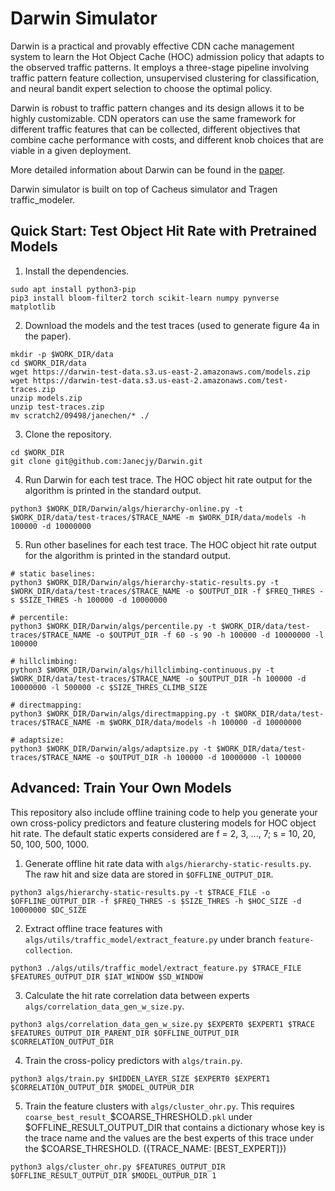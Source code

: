 # Darwin Simulator

Darwin is a practical and provably effective CDN cache management system to learn the Hot Object Cache (HOC) admission policy that adapts to the observed traffic patterns. It employs a three-stage pipeline involving traffic pattern feature collection, unsupervised clustering for classification, and neural bandit expert
selection to choose the optimal policy.

Darwin is robust to traffic pattern changes and its design allows it to be highly customizable.
CDN operators can use the same framework for different traffic
features that can be collected, different objectives that combine
cache performance with costs, and different knob choices that are
viable in a given deployment.

More detailed information about Darwin can be found in the [paper](https://dl.acm.org/doi/10.1145/3603269.3604863).

Darwin simulator is built on top of Cacheus simulator and Tragen traffic_modeler.

## Quick Start: Test Object Hit Rate with Pretrained Models

1. Install the dependencies.

```
sudo apt install python3-pip
pip3 install bloom-filter2 torch scikit-learn numpy pynverse matplotlib 
```

2. Download the models and the test traces (used to generate figure 4a in the paper).

```
mkdir -p $WORK_DIR/data
cd $WORK_DIR/data
wget https://darwin-test-data.s3.us-east-2.amazonaws.com/models.zip
wget https://darwin-test-data.s3.us-east-2.amazonaws.com/test-traces.zip
unzip models.zip
unzip test-traces.zip
mv scratch2/09498/janechen/* ./
```

3. Clone the repository.

```
cd $WORK_DIR
git clone git@github.com:Janecjy/Darwin.git
```

4. Run Darwin for each test trace. The HOC object hit rate output for the algorithm is printed in the standard output.
```
python3 $WORK_DIR/Darwin/algs/hierarchy-online.py -t $WORK_DIR/data/test-traces/$TRACE_NAME -m $WORK_DIR/data/models -h 100000 -d 10000000
```

5. Run other baselines for each test trace. The HOC object hit rate output for the algorithm is printed in the standard output.

```
# static baselines:
python3 $WORK_DIR/Darwin/algs/hierarchy-static-results.py -t $WORK_DIR/data/test-traces/$TRACE_NAME -o $OUTPUT_DIR -f $FREQ_THRES -s $SIZE_THRES -h 100000 -d 10000000

# percentile:
python3 $WORK_DIR/Darwin/algs/percentile.py -t $WORK_DIR/data/test-traces/$TRACE_NAME -o $OUTPUT_DIR -f 60 -s 90 -h 100000 -d 10000000 -l 100000

# hillclimbing:
python3 $WORK_DIR/Darwin/algs/hillclimbing-continuous.py -t $WORK_DIR/data/test-traces/$TRACE_NAME -o $OUTPUT_DIR -h 100000 -d 10000000 -l 500000 -c $SIZE_THRES_CLIMB_SIZE

# directmapping:
python3 $WORK_DIR/Darwin/algs/directmapping.py -t $WORK_DIR/data/test-traces/$TRACE_NAME -m $WORK_DIR/data/models -h 100000 -d 10000000

# adaptsize:
python3 $WORK_DIR/Darwin/algs/adaptsize.py -t $WORK_DIR/data/test-traces/$TRACE_NAME -o $OUTPUT_DIR -h 100000 -d 10000000 -l 100000
```

## Advanced: Train Your Own Models

This repository also include offline training code to help you generate your own cross-policy predictors and feature clustering models for HOC object hit rate. The default static experts considered are f = 2, 3, ..., 7; s = 10, 20, 50, 100, 500, 1000.

1. Generate offline hit rate data with `algs/hierarchy-static-results.py`. The raw hit and size data are stored in `$OFFLINE_OUTPUT_DIR`.

```
python3 algs/hierarchy-static-results.py -t $TRACE_FILE -o $OFFLINE_OUTPUT_DIR -f $FREQ_THRES -s $SIZE_THRES -h $HOC_SIZE -d 10000000 $DC_SIZE
```

2. Extract offline trace features with `algs/utils/traffic_model/extract_feature.py` under branch `feature-collection`.

```
python3 ./algs/utils/traffic_model/extract_feature.py $TRACE_FILE $FEATURES_OUTPUT_DIR $IAT_WINDOW $SD_WINDOW
```

3. Calculate the hit rate correlation data between experts `algs/correlation_data_gen_w_size.py`. 

```
python3 algs/correlation_data_gen_w_size.py $EXPERT0 $EXPERT1 $TRACE $FEATURES_OUTPUT_DIR_PARENT_DIR $OFFLINE_OUTPUT_DIR $CORRELATION_OUTPUT_DIR
```

4. Train the cross-policy predictors with `algs/train.py`.

```
python3 algs/train.py $HIDDEN_LAYER_SIZE $EXPERT0 $EXPERT1 $CORRELATION_OUTPUT_DIR $MODEL_OUTPUR_DIR
```

5. Train the feature clusters with `algs/cluster_ohr.py`. This requires `coarse_best_result_`$COARSE_THRESHOLD`.pkl` under $OFFLINE_RESULT_OUTPUT_DIR that contains a dictionary whose key is the trace name and the values are the best experts of this trace under the $COARSE_THRESHOLD. ({TRACE_NAME: [BEST_EXPERT]})

```
python3 algs/cluster_ohr.py $FEATURES_OUTPUT_DIR $OFFLINE_RESULT_OUTPUT_DIR $MODEL_OUTPUR_DIR 1
```